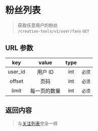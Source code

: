 # 粉丝列表

> 获取任意用户的粉丝  
> `/creation-tools/v1/user/fans` `GET`

## URL 参数

|   key   |    value     | type |        |
| :-----: | :----------: | :--: | :----: |
| user_id |   用户 ID    | int  | `必须` |
| offset  |     页码     | int  | `必须` |
|  limit  | 每一页的数量 | int  | `必须` |

## 返回内容

> 与[关注列表](/user/follow-list.md)完全一样
